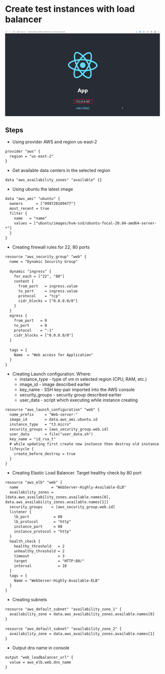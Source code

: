 ﻿# Create test instances with load balancer
![Alt Text](web.gif)

## Steps
- Using provider AWS and region us-east-2
```
provider "aws" {
  region = "us-east-2"
}
```

- Get available data centers in the selected region
```
data "aws_availability_zones" "available" {}
```

- Using ubuntu the latest image
```
data "aws_ami" "ubuntu" {
  owners      = ["099720109477"]
  most_recent = true
  filter {
    name   = "name"
    values = ["ubuntu/images/hvm-ssd/ubuntu-focal-20.04-amd64-server-*"]
  }
}
```
- Creating firewall rules for 22, 80 ports
```
resource "aws_security_group" "web" {
  name = "Dynamic Security Group"

  dynamic "ingress" {
    for_each = ["22", "80"]
    content {
      from_port   = ingress.value
      to_port     = ingress.value
      protocol    = "tcp"
      cidr_blocks = ["0.0.0.0/0"]
    }
  }
  egress {
    from_port   = 0
    to_port     = 0
    protocol    = "-1"
    cidr_blocks = ["0.0.0.0/0"]
  }

  tags = {
    Name  = "Web access for Application"
  }
}

```
- Creating Launch configuration. Where:
    - instance_type - type of vm in selected region (CPU, RAM, etc.)
    - image_id - image described earlier
    - key_name  - SSH key-pair imported into the AWS console
    - security_groups - security group described earlier
    - user_data - script which executing while instance creating
```
resource "aws_launch_configuration" "web" {
  name_prefix     = "Web-server-"
  image_id        = data.aws_ami.ubuntu.id
  instance_type   = "t3.micro"
  security_groups = [aws_security_group.web.id]
  user_data       = file("user_data.sh")
  key_name = "id_rsa_t"
  # while updating first create new instance then destroy old instance
  lifecycle {
    create_before_destroy = true
  }
}
```

- Creating Elastic Load Balancer. Target healthy check by 80 port 
```
resource "aws_elb" "web" {
  name               = "WebServer-Highly-Available-ELB"
  availability_zones = [data.aws_availability_zones.available.names[0], data.aws_availability_zones.available.names[1]]
  security_groups    = [aws_security_group.web.id]
  listener {
    lb_port           = 80
    lb_protocol       = "http"
    instance_port     = 80
    instance_protocol = "http"
  }
  health_check {
    healthy_threshold   = 2
    unhealthy_threshold = 2
    timeout             = 3
    target              = "HTTP:80/"
    interval            = 10
  }
  tags = {
    Name = "WebServer-Highly-Available-ELB"
  }
}
```

- Creating subnets 
```
resource "aws_default_subnet" "availability_zone_1" {
  availability_zone = data.aws_availability_zones.available.names[0]
}

resource "aws_default_subnet" "availability_zone_2" {
  availability_zone = data.aws_availability_zones.available.names[1]
}
```

- Output dns name in console 
```
output "web_loadbalancer_url" {
  value = aws_elb.web.dns_name
}
```




